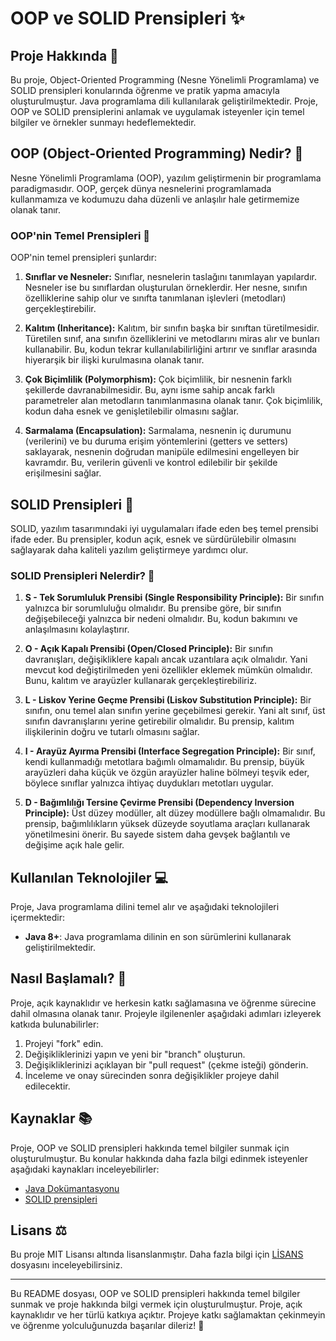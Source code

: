 # OOP ve SOLID Prensipleri ✨

## Proje Hakkında 📝

Bu proje, Object-Oriented Programming (Nesne Yönelimli Programlama) ve SOLID prensipleri konularında öğrenme ve pratik yapma amacıyla oluşturulmuştur. Java programlama dili kullanılarak geliştirilmektedir. Proje, OOP ve SOLID prensiplerini anlamak ve uygulamak isteyenler için temel bilgiler ve örnekler sunmayı hedeflemektedir.

## OOP (Object-Oriented Programming) Nedir? 🚀

Nesne Yönelimli Programlama (OOP), yazılım geliştirmenin bir programlama paradigmasıdır. OOP, gerçek dünya nesnelerini programlamada kullanmamıza ve kodumuzu daha düzenli ve anlaşılır hale getirmemize olanak tanır.

### OOP'nin Temel Prensipleri 📘

OOP'nin temel prensipleri şunlardır:

1. **Sınıflar ve Nesneler:** Sınıflar, nesnelerin taslağını tanımlayan yapılardır. Nesneler ise bu sınıflardan oluşturulan örneklerdir. Her nesne, sınıfın özelliklerine sahip olur ve sınıfta tanımlanan işlevleri (metodları) gerçekleştirebilir.

2. **Kalıtım (Inheritance):** Kalıtım, bir sınıfın başka bir sınıftan türetilmesidir. Türetilen sınıf, ana sınıfın özelliklerini ve metodlarını miras alır ve bunları kullanabilir. Bu, kodun tekrar kullanılabilirliğini artırır ve sınıflar arasında hiyerarşik bir ilişki kurulmasına olanak tanır.

3. **Çok Biçimlilik (Polymorphism):** Çok biçimlilik, bir nesnenin farklı şekillerde davranabilmesidir. Bu, aynı isme sahip ancak farklı parametreler alan metodların tanımlanmasına olanak tanır. Çok biçimlilik, kodun daha esnek ve genişletilebilir olmasını sağlar.

4. **Sarmalama (Encapsulation):** Sarmalama, nesnenin iç durumunu (verilerini) ve bu duruma erişim yöntemlerini (getters ve setters) saklayarak, nesnenin doğrudan manipüle edilmesini engelleyen bir kavramdır. Bu, verilerin güvenli ve kontrol edilebilir bir şekilde erişilmesini sağlar.

## SOLID Prensipleri 🌟

SOLID, yazılım tasarımındaki iyi uygulamaları ifade eden beş temel prensibi ifade eder. Bu prensipler, kodun açık, esnek ve sürdürülebilir olmasını sağlayarak daha kaliteli yazılım geliştirmeye yardımcı olur.

### SOLID Prensipleri Nelerdir? 📘

1. **S - Tek Sorumluluk Prensibi (Single Responsibility Principle):** Bir sınıfın yalnızca bir sorumluluğu olmalıdır. Bu prensibe göre, bir sınıfın değişebileceği yalnızca bir nedeni olmalıdır. Bu, kodun bakımını ve anlaşılmasını kolaylaştırır.

2. **O - Açık Kapalı Prensibi (Open/Closed Principle):** Bir sınıfın davranışları, değişikliklere kapalı ancak uzantılara açık olmalıdır. Yani mevcut kod değiştirilmeden yeni özellikler eklemek mümkün olmalıdır. Bunu, kalıtım ve arayüzler kullanarak gerçekleştirebiliriz.

3. **L - Liskov Yerine Geçme Prensibi (Liskov Substitution Principle):** Bir sınıfın, onu temel alan sınıfın yerine geçebilmesi gerekir. Yani alt sınıf, üst sınıfın davranışlarını yerine getirebilir olmalıdır. Bu prensip, kalıtım ilişkilerinin doğru ve tutarlı olmasını sağlar.

4. **I - Arayüz Ayırma Prensibi (Interface Segregation Principle):** Bir sınıf, kendi kullanmadığı metotlara bağımlı olmamalıdır. Bu prensip, büyük arayüzleri daha küçük ve özgün arayüzler haline bölmeyi teşvik eder, böylece sınıflar yalnızca ihtiyaç duydukları metotları uygular.

5. **D - Bağımlılığı Tersine Çevirme Prensibi (Dependency Inversion Principle):** Üst düzey modüller, alt düzey modüllere bağlı olmamalıdır. Bu prensip, bağımlılıkların yüksek düzeyde soyutlama araçları kullanarak yönetilmesini önerir. Bu sayede sistem daha gevşek bağlantılı ve değişime açık hale gelir.

## Kullanılan Teknolojiler 💻

Proje, Java programlama dilini temel alır ve aşağıdaki teknolojileri içermektedir:

- **Java 8+**: Java programlama dilinin en son sürümlerini kullanarak geliştirilmektedir.

## Nasıl Başlamalı? 🚀

Proje, açık kaynaklıdır ve herkesin katkı sağlamasına ve öğrenme sürecine dahil olmasına olanak tanır. Projeyle ilgilenenler aşağıdaki adımları izleyerek katkıda bulunabilirler:

1. Projeyi "fork" edin.
2. Değişikliklerinizi yapın ve yeni bir "branch" oluşturun.
3. Değişikliklerinizi açıklayan bir "pull request" (çekme isteği) gönderin.
4. İnceleme ve onay sürecinden sonra değişiklikler projeye dahil edilecektir.

## Kaynaklar 📚

Proje, OOP ve SOLID prensipleri hakkında temel bilgiler sunmak için oluşturulmuştur. Bu konular hakkında daha fazla bilgi edinmek isteyenler aşağıdaki kaynakları inceleyebilirler:

- [Java Dokümantasyonu](https://docs.oracle.com/en/java/javase/14/docs/api/index.html)
- [SOLID prensipleri](https://en.wikipedia.org/wiki/SOLID)

## Lisans ⚖️

Bu proje MIT Lisansı altında lisanslanmıştır. Daha fazla bilgi için [LİSANS](./LICENSE) dosyasını inceleyebilirsiniz.

---
Bu README dosyası, OOP ve SOLID prensipleri hakkında temel bilgiler sunmak ve proje hakkında bilgi vermek için oluşturulmuştur. Proje, açık kaynaklıdır ve her türlü katkıya açıktır. Projeye katkı sağlamaktan çekinmeyin ve öğrenme yolculuğunuzda başarılar dileriz! 💪
